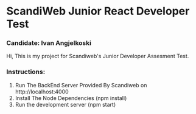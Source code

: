 # ScandiWeb Junior React Developer Test

### Candidate: Ivan Angjelkoski

Hi, This is my project for Scandiweb's Junior Developer Assesment Test.

### Instructions:

1. Run The BackEnd Server Provided By Scandiweb on http://localhost:4000
2. Install The Node Dependencies (npm install)
3. Run the development server (npm start)
